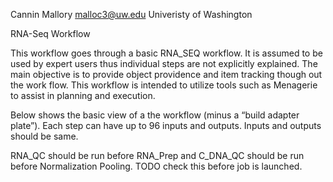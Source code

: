 Cannin Mallory
malloc3@uw.edu
Univeristy of Washington

RNA-Seq Workflow

This workflow goes through a basic RNA_SEQ workflow.  It is assumed to be used by expert users thus individual steps are not explicitly explained.  The main objective is to provide object providence and item tracking though out the work flow.  This workflow is intended to utilize tools such as Menagerie to assist in planning and execution.

Below shows the basic view of a the workflow (minus a “build adapter plate”).    Each step can have up to 96 inputs and outputs.  Inputs and outputs should be same.

RNA_QC should be run before RNA_Prep and C_DNA_QC should be run before Normalization Pooling. TODO check this before job is launched.
